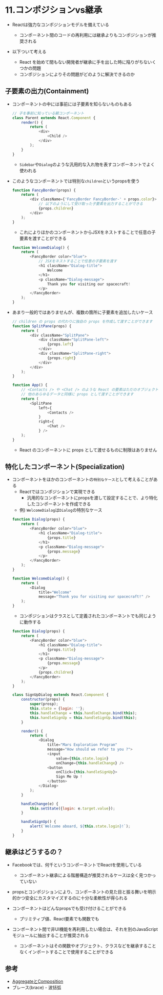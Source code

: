 # 11.コンポジションvs継承

* Reactは強力なコンポジションモデルを備えている
    - コンポーネント間のコードの再利用には継承よりもコンポジションが推奨される

* 以下ついて考える
    - React を始めて間もない開発者が継承に手を出した時に陥りがちないくつかの問題
    - コンポジションによりその問題がどのように解決できるのか

## 子要素の出力(Containment)

* コンポーネントの中には事前には子要素を知らないものもある
    ```javascript
    // 子を事前に知っている親コンポーネント
    class Parent extends React.Component {
        render() {
            return (
                <div>
                    <Child />
                </div>
            );
        }
    }
    ```
    - `Sidebar`や`Dialog`のような汎用的な入れ物を表すコンポーネントでよく使われる

* このようなコンポーネントでは特別な`children`というpropsを使う
    ```javascript
    function FancyBorder(props) {
        return (
            <div className={'FancyBorder FancyBorder-' + props.color}>
                // 以下のようにして受け取った子要素を出力することができる
                {props.children}
            </div>
        );
    }
    ```
    + これによりほかのコンポーネントからJSXをネストすることで任意の子要素を渡すことができる
    ```javascript
    function WelcomeDialog() {
        return (
            <FancyBorder color="blue">
                // JSXをネストすることで任意の子要素を渡す
                <h1 className="Dialog-title">
                    Welcome
                </h1>
                <p className="Dialog-message">
                    Thank you for visiting our spacecraft!
                </p>
            </FancyBorder>
        );
    }
    ```

* あまり一般的ではありませんが、複数の箇所に子要素を追加したいケース
    ```javascript
    // children の props の代わりに独自の props を作成して渡すことができます
    function SplitPane(props) {
        return (
            <div className="SplitPane">
                <div className="SplitPane-left">
                    {props.left}
                </div>
                <div className="SplitPane-right">
                    {props.right}
                </div>
            </div>
        );
    }

    function App() {
        // <Contacts /> や <Chat /> のような React の要素はただのオブジェクトなので、
        // 他のあらゆるデータと同様に props として渡すことができます
        return (
            <SplitPane
                left={
                    <Contacts />
                }
                right={
                    <Chat />
                } />
        );
    }
    ```
    + React のコンポーネントに props として渡せるものに制限はありません

## 特化したコンポーネント(Specialization)

* コンポーネントをほかのコンポーネントの`特別なケース`として考えることがある
    + Reactではコンポジションで実現できる
        - 汎用的なコンポーネントにpropsを渡して設定することで、より特化したコンポーネントを作成できる
    + 例) `WelcomeDialog`は`Dialog`の特別なケース
    ```javascript
    function Dialog(props) {
        return (
            <FancyBorder color="blue">
                <h1 className="Dialog-title">
                    {props.title}
                </h1>
                <p className="Dialog-message">
                    {props.message}
                </p>
            </FancyBorder>
        );
    }

    function WelcomeDialog() {
        return (
            <Dialog
                title="Welcome"
                message="Thank you for visiting our spacecraft!" />
        );
    }
    ```
    + コンポジションはクラスとして定義されたコンポーネントでも同じように動作する
    ```javascript
    function Dialog(props) {
        return (
            <FancyBorder color="blue">
                <h1 className="Dialog-title">
                    {props.title}
                </h1>
                <p className="Dialog-message">
                    {props.message}
                </p>
                {props.children}
            </FancyBorder>
        );
    }

    class SignUpDialog extends React.Component {
        constructor(props) {
            super(prosp);
            this.state = {login: ''};
            this.handleChange = this.handleChange.bind(this);
            this.handleSignUp = this.handleSignUp.bind(this);
        }

        render() {
            return (
                <Dialog
                    title="Mars Exploration Program"
                    message="How should we refer to you ?">
                    <input
                        value={this.state.login}
                        onChange={this.handleChange} />
                    <button
                        onClick={this.handleSignUp}>
                        Sign Me Up !
                    </button>
                </Dialog>
            );
        }

        handleChange(e) {
            this.setState({login: e.target.value});
        }

        handleSignUp() {
            alert(`Welcome aboard, ${this.state.login}!`);
        }
    }

## 継承はどうするの？

* Facebookでは、何千というコンポーネントでReactを使用している
    + コンポーネント継承による階層構造が推奨されるケースは全く見つかっていない

* propsとコンポジションにより、コンポーネントの見た目と振る舞いを明示的かつ安全にカスタマイズするのに十分な柔軟性が得られる

* コンポーネントはどんなpropsでも受け付けることができる
    + プリミティブ値、React要素でも関数でも

* コンポーネント間で非UI機能を再利用したい場合は、それを別のJavaScriptモジュールに抽出することが推奨される
    + コンポーネントはその関数やオブジェクト、クラスなどを継承することなくインポートすることで使用することができる


## 参考

* [AggregateとComposition](https://qiita.com/azuki8/items/49e1add6ea838cd13734)
* ブレース(brace) - 波括弧